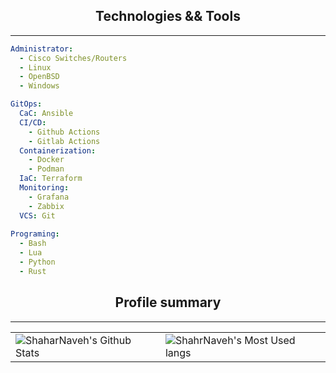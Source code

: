 <h2 align="center">Technologies && Tools</h2>

<hr>

```yaml
Administrator:
  - Cisco Switches/Routers
  - Linux
  - OpenBSD
  - Windows

GitOps:
  CaC: Ansible
  CI/CD:
    - Github Actions
    - Gitlab Actions
  Containerization:
    - Docker
    - Podman
  IaC: Terraform
  Monitoring:
    - Grafana
    - Zabbix
  VCS: Git
  
Programing:
  - Bash
  - Lua
  - Python
  - Rust
```

<h2 align="center">Profile summary</h2>
<hr>
<table style="width:100%">
    <tr>
        <td>
            <img alt="ShaharNaveh's Github Stats" src="https://github-readme-stats.vercel.app/api?username=ShaharNaveh&show_icons=true&hide_border=true"/>
        </td>
        <td>
            <img alt="ShahrNaveh's Most Used langs" src="https://github-readme-stats.vercel.app/api/top-langs/?username=ShaharNaveh" />
        </td>
    </tr>
</table>
